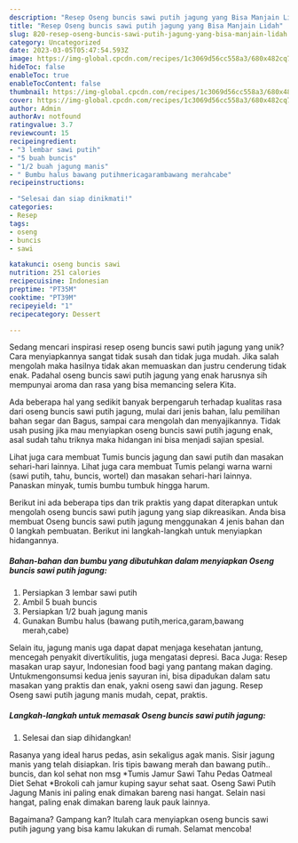 ```yaml
---
description: "Resep Oseng buncis sawi putih jagung yang Bisa Manjain Lidah"
title: "Resep Oseng buncis sawi putih jagung yang Bisa Manjain Lidah"
slug: 820-resep-oseng-buncis-sawi-putih-jagung-yang-bisa-manjain-lidah
category: Uncategorized
date: 2023-03-05T05:47:54.593Z
image: https://img-global.cpcdn.com/recipes/1c3069d56cc558a3/680x482cq70/oseng-buncis-sawi-putih-jagung-foto-resep-utama.jpg
hideToc: false
enableToc: true
enableTocContent: false
thumbnail: https://img-global.cpcdn.com/recipes/1c3069d56cc558a3/680x482cq70/oseng-buncis-sawi-putih-jagung-foto-resep-utama.jpg
cover: https://img-global.cpcdn.com/recipes/1c3069d56cc558a3/680x482cq70/oseng-buncis-sawi-putih-jagung-foto-resep-utama.jpg
author: Admin
authorAv: notfound
ratingvalue: 3.7
reviewcount: 15
recipeingredient:
- "3 lembar sawi putih"
- "5 buah buncis"
- "1/2 buah jagung manis"
- " Bumbu halus bawang putihmericagarambawang merahcabe"
recipeinstructions:

- "Selesai dan siap dinikmati!"
categories:
- Resep
tags:
- oseng
- buncis
- sawi

katakunci: oseng buncis sawi 
nutrition: 251 calories
recipecuisine: Indonesian
preptime: "PT35M"
cooktime: "PT39M"
recipeyield: "1"
recipecategory: Dessert

---
```





Sedang mencari inspirasi resep oseng buncis sawi putih jagung yang unik? Cara menyiapkannya sangat tidak susah dan tidak juga mudah. Jika salah mengolah maka hasilnya tidak akan memuaskan dan justru cenderung tidak enak. Padahal oseng buncis sawi putih jagung yang enak harusnya sih mempunyai aroma dan rasa yang bisa memancing selera Kita.





Ada beberapa hal yang sedikit banyak berpengaruh terhadap kualitas rasa dari oseng buncis sawi putih jagung, mulai dari jenis bahan, lalu pemilihan bahan segar dan Bagus, sampai cara mengolah dan menyajikannya. Tidak usah pusing jika mau menyiapkan oseng buncis sawi putih jagung enak,      asal sudah tahu triknya maka hidangan ini bisa menjadi sajian spesial.














Lihat juga cara membuat Tumis buncis jagung dan sawi putih dan masakan sehari-hari lainnya. Lihat juga cara membuat Tumis pelangi warna warni (sawi putih, tahu, buncis, wortel) dan masakan sehari-hari lainnya. Panaskan minyak, tumis bumbu tumbuk hingga harum.






Berikut ini ada beberapa tips dan trik praktis yang dapat diterapkan untuk mengolah oseng buncis sawi putih jagung yang siap dikreasikan. Anda bisa membuat Oseng buncis sawi putih jagung menggunakan 4 jenis bahan dan 0 langkah pembuatan. Berikut ini langkah-langkah untuk menyiapkan hidangannya.

<!--inarticleads1-->

##### Bahan-bahan dan bumbu yang dibutuhkan dalam menyiapkan Oseng buncis sawi putih jagung:

1. Persiapkan 3 lembar sawi putih
1. Ambil 5 buah buncis
1. Persiapkan 1/2 buah jagung manis
1. Gunakan  Bumbu halus (bawang putih,merica,garam,bawang merah,cabe)


Selain itu, jagung manis uga dapat dapat menjaga kesehatan jantung, mencegah penyakit divertikulitis, juga mengatasi depresi. Baca Juga: Resep masakan urap sayur, Indonesian food bagi yang pantang makan daging. Untukmengonsumsi kedua jenis sayuran ini, bisa dipadukan dalam satu masakan yang praktis dan enak, yakni oseng sawi dan jagung. Resep Oseng sawi putih jagung manis mudah, cepat, praktis. 

<!--inarticleads2-->

##### Langkah-langkah untuk memasak Oseng buncis sawi putih jagung:


1. Selesai dan siap dihidangkan!

Rasanya yang ideal harus pedas, asin sekaligus agak manis. Sisir jagung manis yang telah disiapkan. Iris tipis bawang merah dan bawang putih.. buncis, dan kol sehat non msg *Tumis Jamur Sawi Tahu Pedas Oatmeal Diet Sehat *Brokoli cah jamur kuping sayur sehat saat. Oseng Sawi Putih Jagung Manis ini paling enak dimakan bareng nasi hangat. Selain nasi hangat, paling enak dimakan bareng lauk pauk lainnya. 

Bagaimana? Gampang kan? Itulah cara menyiapkan oseng buncis sawi putih jagung yang bisa kamu lakukan di rumah. Selamat mencoba!
